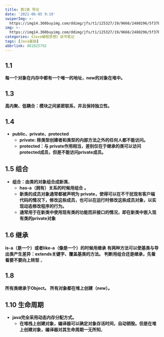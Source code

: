 ```yaml
---
title: 第1章 导论
date: '2021-06-05 9:19'
swiperImg: >-
  https://img14.360buyimg.com/ddimg/jfs/t1/125327/19/9666/2480296/5f37be81E5ac0ea57/c7afc7afeb7b94c6.jpg
img: >-
  https://img14.360buyimg.com/ddimg/jfs/t1/125327/19/9666/2480296/5f37be81E5ac0ea57/c7afc7afeb7b94c6.jpg
categories: 《Java编程思想》读书笔记
tags: [Java基础]
abbrlink: 801825792
---
```


## 1.1
**每一个对象在内存中都有一个唯一的地址，new的对象在堆中。**

## 1.3
**高内聚、低耦合：模块之间紧密联系，并且保持独立性。**

## 1.4
- **public、private、protected**
   - **private: 除类型创建者和类型的内部方法之外的任何人都不能访问。**
   - **protected：与 private作用相当，差别仅在于继承的类可以访问 protected成员，但是不能访问private成员。**

## 1.5 组合
- **组合：由类的对象组合成新类**。
   - **has-a（拥有）关系的时候用组合** **。**
   - **新类的成员对象通常都被声明为 private，使得可以在不干扰现有客户端代码的情况下，修改这些成员，也可以在运行时修改这些成员对象，以实现动态修改程序的行为。**
   - **通常用于在新类中使用现有类的功能而非接口的情况，即在新类中嵌入现有类的private对象**

## 1.6 继承
**is-a（是一个）或者like-a（像是一个）的时候用继承**
**有两种方法可以使基类与导出类产生差异：extends关键字、覆盖基类的方法。**
**判断用组合还是继承，先看看要不要向上转型** 。

## 1.8
**所有类继承于Object。**
**所有对象都在堆上创建（new）。**

## 1.10 生命周期

- **java完全采用动态内存分配方式。**
   - **在堆栈上创建对象，编译器可以确定对象存活时间，自动销毁。但是在堆上创建对象，编译器对其生命周期一无所知**。
